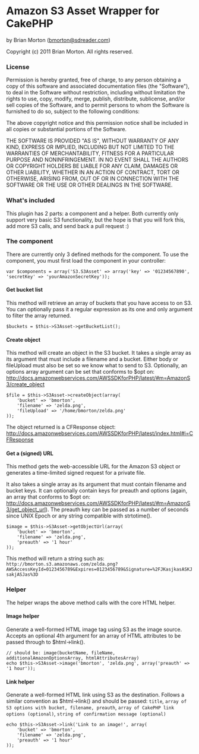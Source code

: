 # Amazon S3 Asset Wrapper for CakePHP

by Brian Morton (bmorton@sdreader.com)

Copyright (c) 2011 Brian Morton.  All rights reserved.

### License
Permission is hereby granted, free of charge, to any person obtaining a
copy of this software and associated documentation files (the "Software"),
to deal in the Software without restriction, including without limitation
the rights to use, copy, modify, merge, publish, distribute, sublicense,
and/or sell copies of the Software, and to permit persons to whom the
Software is furnished to do so, subject to the following conditions:

The above copyright notice and this permission notice shall be included in
all copies or substantial portions of the Software.

THE SOFTWARE IS PROVIDED "AS IS", WITHOUT WARRANTY OF ANY KIND, EXPRESS OR
IMPLIED, INCLUDING BUT NOT LIMITED TO THE WARRANTIES OF MERCHANTABILITY,
FITNESS FOR A PARTICULAR PURPOSE AND NONINFRINGEMENT. IN NO EVENT SHALL THE
AUTHORS OR COPYRIGHT HOLDERS BE LIABLE FOR ANY CLAIM, DAMAGES OR OTHER
LIABILITY, WHETHER IN AN ACTION OF CONTRACT, TORT OR OTHERWISE, ARISING
FROM, OUT OF OR IN CONNECTION WITH THE SOFTWARE OR THE USE OR OTHER
DEALINGS IN THE SOFTWARE.

### What's included

This plugin has 2 parts: a component and a helper.  Both currently only support very basic S3 functionality, but the hope is that you will fork this, add more S3 calls, and send back a pull request :)

### The component

There are currently only 3 defined methods for the component. To use the component, you must first load the component in your controller:

```
var $components = array('S3.S3Asset' => array('key' => '01234567890', 'secretKey' => 'yourAmazonSecretKey'));
```

#### Get bucket list

This method will retrieve an array of buckets that you have access to on S3.  You can optionally pass it a regular expression as its one and only argument to filter the array returned.

```
$buckets = $this->S3Asset->getBucketList();
```

#### Create object

This method will create an object in the S3 bucket.  It takes a single array as its argument that must include a filename and a bucket.  Either body or fileUpload must also be set so we know what to send to S3.  Optionally, an options array argument can be set that conforms to $opt on: http://docs.amazonwebservices.com/AWSSDKforPHP/latest/#m=AmazonS3/create_object

```
$file = $this->S3Asset->createObject(array(
	'bucket' => 'bmorton',
	'filename' => 'zelda.png',
	'fileUpload' => '/home/bmorton/zelda.png'
));
```

The object returned is a CFResponse object: http://docs.amazonwebservices.com/AWSSDKforPHP/latest/index.html#i=CFResponse

#### Get a (signed) URL

This method gets the web-accessible URL for the Amazon S3 object or generates a time-limited signed request for a private file.

It also takes a single array as its argument that must contain filename and bucket keys.  It can optionally contain keys for preauth and options (again, an array that conforms to $opt on: http://docs.amazonwebservices.com/AWSSDKforPHP/latest/#m=AmazonS3/get_object_url).  The preauth key can be passed as a number of seconds since UNIX Epoch or any string compatible with strtotime().

```
$image = $this->S3Asset->getObjectUrl(array(
	'bucket' => 'bmorton',
	'filename' => 'zelda.png',
	'preauth' => '1 hour'
));
```

This method will return a string such as: `http://bmorton.s3.amazonaws.com/zelda.png?AWSAccessKeyId=0123456789&Expires=0123456789&Signature=%2FJKasjkasASKJsakjASJas%3D`

### Helper

The helper wraps the above method calls with the core HTML helper.

#### Image helper

Generate a well-formed HTML image tag using S3 as the image source.  Accepts an optional 4th argument for an array of HTML attributes to be passed through to $html->link().

```
// should be: image(bucketName, fileName, additionalAmazonOptionsArray, htmlAttributesArray)
echo $this->S3Asset->image('bmorton', 'zelda.png', array('preauth' => '1 hour'));
```

#### Link helper

Generate a well-formed HTML link using S3 as the destination.  Follows a similar convention as $html->link() and should be passed: `title`, `array of S3 options with bucket, filename, preauth`, `array of CakePHP link options (optional)`, `string of confirmation message (optional)`

```
echo $this->S3Asset->link('Link to an image!', array(
	'bucket' => 'bmorton',
	'filename' => 'zelda.png',
	'preauth' => '1 hour'
));
```
